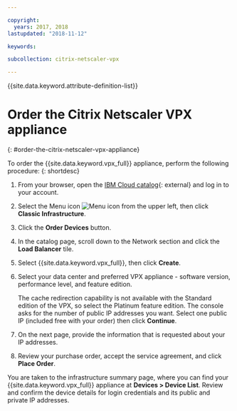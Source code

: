 ```yaml
---

copyright:
  years: 2017, 2018
lastupdated: "2018-11-12"

keywords:

subcollection: citrix-netscaler-vpx

---
```


{{site.data.keyword.attribute-definition-list}}

# Order the Citrix Netscaler VPX appliance
{: #order-the-citrix-netscaler-vpx-appliance}

To order the {{site.data.keyword.vpx_full}} appliance, perform the following procedure:
{: shortdesc}

1. From your browser, open the [IBM Cloud catalog](/login){: external} and log in to your account.
2. Select the Menu icon ![Menu icon](../icons/icon_hamburger.svg) from the upper left, then click **Classic Infrastructure**.
3. Click the **Order Devices** button.
4. In the catalog page, scroll down to the Network section and click the **Load Balancer** tile.
5. Select {{site.data.keyword.vpx_full}}, then click **Create**.
6. Select your data center and preferred VPX appliance - software version, performance level, and feature edition.

   The cache redirection capability is not available with the Standard edition of the VPX, so select the Platinum feature edition. The console asks for the number of public IP addresses you want. Select one public IP (included free with your order) then click **Continue**.

7. On the next page, provide the information that is requested about your IP addresses.
8. Review your purchase order, accept the service agreement, and click **Place Order**.

You are taken to the infrastructure summary page, where you can find your {{site.data.keyword.vpx_full}} appliance at **Devices > Device List**. Review and confirm the device details for login credentials and its public and private IP addresses.
